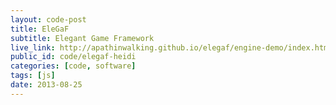 ```yaml
---
layout: code-post
title: EleGaF
subtitle: Elegant Game Framework
live_link: http://apathinwalking.github.io/elegaf/engine-demo/index.html
public_id: code/elegaf-heidi
categories: [code, software]
tags: [js]
date: 2013-08-25
---
```

